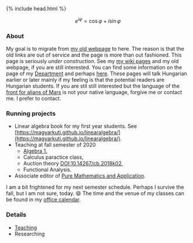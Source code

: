 <head>
<link rel="shortcut icon" type="image/x-icon" href="favicon.ico">
</head>
{% include head.html %}

$$e^{i\varphi}=\cos\varphi + i\sin\varphi$$
### About
My goal is to migrate from [my old webpage](http://web.uni-corvinus.hu/magyarkuti/) to here.
The reason is that the old links are out of service and the page is more than out fashioned.
This page is seriously *under construction*. 
See my [my wiki pages](http://146.110.110.35/mediawiki/index.php/Main_Page) and my old webpage, if you are still interested.
You can find some information on the page of my [Department](http://web.uni-corvinus.hu/math/) and perhaps [here](https://www.uni-corvinus.hu/fooldal/egyetemunkrol/tanszekek/matematika-tanszek/).
These pages will talk Hungarian earlier or later mainly if my feeling is that the potential readers are Hungarian students. 
If you are stil still interested but the language of the [front for alians of Mars](https://en.wikipedia.org/wiki/The_Martians_(scientists)) is not your native language, forgive me or contact me. I prefer to contact.

### Running projects
- Linear algebra book for my first year students. See [https://magyarkuti.github.io/linearalgebra/](https://magyarkuti.github.io/linearalgebra/).
- Teaching at fall semester of 2020
  - [Algebra 1.](https://magyarkuti.github.io/algebra-1/)
  - Calculus paractice class,
  - Auction theory [DOI:10.14267/cb.2018k02](http://unipub.lib.uni-corvinus.hu/3651/),
  - Functional Analysis.
- Associate editor of [Pure Mathematics and Application](https://content.sciendo.com/configurable/contentpage/journals$002fpuma$002fpuma-overview.xml?tab_body=overview).

I am a bit frightened for my next semester schedule. Perhaps I survive the fall, but I am not sure, today. 😄
The time and the venue of my classes can be found in my [office calendar](https://calendar.google.com/calendar/embed?src=q3p3rt597a1cdvf2ulafbdpbio%40group.calendar.google.com&ctz=Europe%2FBudapest).

### Details
- [Teaching](teaching.md)
- Researching
